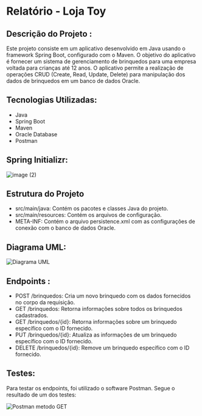 # Relatório - Loja Toy

## Descrição do Projeto : 
Este projeto consiste em um aplicativo desenvolvido em Java usando o framework Spring Boot, configurado com o Maven. O objetivo do aplicativo é fornecer um sistema de gerenciamento de brinquedos para uma empresa voltada para crianças até 12 anos. O aplicativo permite a realização de operações CRUD (Create, Read, Update, Delete) para manipulação dos dados de brinquedos em um banco de dados Oracle.

## Tecnologias Utilizadas:
- Java
- Spring Boot
- Maven
- Oracle Database
- Postman

## Spring Initializr:

![image (2)](https://github.com/CalinaThalya/CP2-de-Java/assets/116985483/a1c457b2-3cae-4616-8cf9-580da3d6285e)

## Estrutura do Projeto
- src/main/java: Contém os pacotes e classes Java do projeto.
- src/main/resources: Contém os arquivos de configuração.
- META-INF: Contém o arquivo persistence.xml com as configurações de conexão com o banco de dados Oracle.

## Diagrama UML:

![Diagrama UML](https://github.com/CalinaThalya/CP2-de-Java/assets/116985483/85e6e6a9-cd84-43de-b0d7-c2b85d8a78f5)

## Endpoints :

- POST /brinquedos: Cria um novo brinquedo com os dados fornecidos no corpo da requisição.
- GET /brinquedos: Retorna informações sobre todos os brinquedos cadastrados.
- GET /brinquedos/{id}: Retorna informações sobre um brinquedo específico com o ID fornecido.
- PUT /brinquedos/{id}: Atualiza as informações de um brinquedo específico com o ID fornecido.
- DELETE /brinquedos/{id}: Remove um brinquedo específico com o ID fornecido.

## Testes:
Para testar os endpoints, foi utilizado o software Postman. Segue o resultado de um dos testes:

![Postman metodo GET](https://github.com/CalinaThalya/CP2-de-Java/assets/116985483/a1aa62d2-6f27-461d-b3c8-430916e3b03f)


